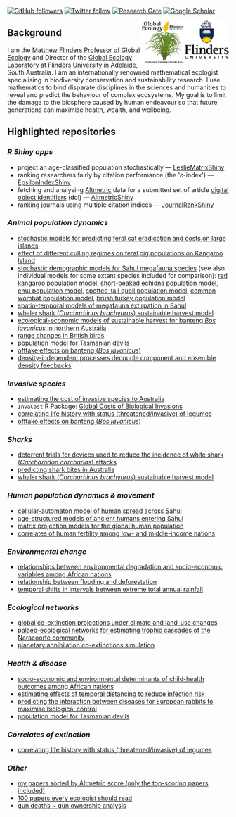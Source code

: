 <!--
**cjabradshaw/cjabradshaw** is a ✨ _special_ ✨ repository because its `README.md` (this file) appears on your GitHub profile.
-->

[![GitHub followers](https://img.shields.io/github/followers/cjabradshaw?label=Follow%20me&style=flat-square&logo=github&logoColor=white&colorB=0C0504)](https://github.com/login?return_to=%2Fcjabradshaw)
[![Twitter follow](https://img.shields.io/twitter/follow/conservbytes?label=%20%40conservbytes&style=flat-square&labelColor=2E7DEF&logo=twitter&logoColor=white&colorB=0D47A1)](https://twitter.com/conservbytes)
[![Research Gate](https://img.shields.io/badge/-Research%20Gate-green.svg?style=flat-square&logo=researchgate&logoColor=white&colorB=616161&labelColor=00BFA5)](https://www.researchgate.net/profile/Corey-Bradshaw)
[![Google Scholar](https://img.shields.io/badge/-Google%20Scholar-blue.svg?style=flat-square&logo=googlescholar&logoColor=white&colorB=2E7DEF&labelColor=2ECFEF)](https://scholar.google.com/citations?hl=en&user=1sO0O3wAAAAJ&view_op=list_works&sortby=pubdate)

[<img src="F_V_CMYK.png" alt="Flinders University" width="100" align="right" />](http://www.flinders.edu.au)
[<img src="GEL Logo Kaurna transparent.png" alt="Global Ecology Laboratory" width="100" align="right" />](http://GlobalEcologyFlinders.com)

## Background
I am the <a href="http://www.flinders.edu.au/people/corey.bradshaw">Matthew Flinders Professor of Global Ecology</a> and Director of the <a href="https://globalecologyflinders.com/">Global Ecology Laboratory</a> at <a href="http://www.flinders.edu.au">Flinders University</a> in Adelaide, South Australia. I am an internationally renowned mathematical ecologist specialising in biodiversity conservation and sustainability research. I use mathematics to bind disparate disciplines in the sciences and humanities to reveal and predict the behaviour of complex ecosystems. My goal is to limit the damage to the biosphere caused by human endeavour so that future generations can maximise health, wealth, and wellbeing.

## Highlighted repositories
### _R Shiny apps_
- project an age-classified population stochastically — [LeslieMatrixShiny](https://cjabradshaw.shinyapps.io/LeslieMatrixShiny/)
- ranking researchers fairly by citation performance (the '_ε_-index') — [EpsilonIndexShiny](https://cjabradshaw.shinyapps.io/epsilonIndex/)
- fetching and analysing [Altmetric](https://www.altmetric.com/about-altmetrics/what-are-altmetrics/) data for a submitted set of article [digital object identifiers](https://www.doi.org/) (doi) — [AltmetricShiny](https://cjabradshaw.shinyapps.io/AltmetricShiny/)
- ranking journals using multiple citation indices — [JournalRankShiny](https://cjabradshaw.shinyapps.io/JournalRankShiny/)

### _Animal population dynamics_
- [stochastic models for predicting feral cat eradication and costs on large islands](https://github.com/cjabradshaw/FeralCatEradication)
- [effect of different culling regimes on feral pig populations on Kangaroo Island](https://github.com/cjabradshaw/KIpigCull)
- [stochastic demographic models for Sahul megafauna species](https://github.com/cjabradshaw/MegafaunaSusceptibility) (see also individual models for some extant species included for comparison): [red kangaroo population model](https://github.com/cjabradshaw/KangarooPopModel), [short-beaked echidna population model](https://github.com/cjabradshaw/EchidnaPopModel), [emu population model](https://github.com/cjabradshaw/EmuPopModel), [spotted-tail quoll population model](https://github.com/cjabradshaw/SpottedTailQuollModel), [common wombat population model](https://github.com/cjabradshaw/WombatPopModel), [brush turkey population model](https://github.com/cjabradshaw/BrushTurkeyPopModel)
- [spatio-temporal models of megafauna extirpation in Sahul](https://github.com/cjabradshaw/SEOZ_megafauna_extirpation)
- [whaler shark (_Carcharhinus brachyurus_) sustainable harvest model](https://github.com/cjabradshaw/WhalerSharkModel)
- [ecological-economic models of sustainable harvest for banteng <em>Bos javanicus</em> in northern Australia](https://github.com/cjabradshaw/bantengharvest)
- [range changes in British birds](https://github.com/cjabradshaw/BritishBirdsRangeChange)
- [population model for Tasmanian devils](https://github.com/cjabradshaw/devilpopmodel)
- [offtake effects on banteng (_Bos javanicus_)](https://github.com/cjabradshaw/bantengharvest)
- [density-independent processes decouple component and ensemble density feedbacks](https://github.com/cjabradshaw/DensityFeedbackSims)

### _Invasive species_
- [estimating the cost of invasive species to Australia](https://github.com/cjabradshaw/InvasiveSppCostsAustralia)
- <code>InvaCost</code> R Package: [Global Costs of Biological Invasions](https://github.com/cjabradshaw/invacost)
- [correlating life history with status (threatened/invasive) of legumes](https://github.com/cjabradshaw/legumeStatus)
- [offtake effects on banteng (_Bos javanicus_)](https://github.com/cjabradshaw/bantengharvest)

### _Sharks_
- [deterrent trials for devices used to reduce the incidence of white shark (_Carcharodon carcharias_) attacks](https://github.com/cjabradshaw/whitesharkdeterrents)
- [predicting shark bites in Australia](https://github.com/cjabradshaw/sharkbite)
- [whaler shark (_Carcharhinus brachyurus_) sustainable harvest model](https://github.com/cjabradshaw/WhalerSharkModel)

### _Human population dynamics & movement_
- [cellular-automaton model of human spread across Sahul](https://github.com/cjabradshaw/SahulHumanSpread)
- [age-structured models of ancient humans entering Sahul](https://github.com/cjabradshaw/SahulHuman)
- [matrix projection models for the global human population](https://github.com/cjabradshaw/globalhumanmodel)
- [correlates of human fertility among low- and middle-income nations](https://github.com/cjabradshaw/humanfertility)

### _Environmental change_
- [relationships between environmental degradation and socio-economic variables among African nations](https://github.com/cjabradshaw/EnvironRankAfrica)
- [relationship between flooding and deforestation](https://github.com/cjabradshaw/forestsfloods)
- [temporal shifts in intervals between extreme total annual rainfall](https://github.com/cjabradshaw/precipExtremes)

### _Ecological networks_
- [global co-extinction projections under climate and land-use changes](https://github.com/cjabradshaw/global_coextinctions)
- [palaeo-ecological networks for estimating trophic cascades of the Naracoorte community](https://github.com/cjabradshaw/Inferring-networks-and-modelling-trophic-cascades)
- [planetary annihilation co-extinctions simulation](https://github.com/cjabradshaw/co-extinctions)

### _Health & disease_
- [socio-economic and environmental determinants of child-health outcomes among African nations](https://github.com/cjabradshaw/AfricaChildHealth)
- [estimating effects of temporal distancing to reduce infection risk](https://github.com/cjabradshaw/COVID19distancing)
- [predicting the interaction between diseases for European rabbits to maximise biological control](https://github.com/cjabradshaw/rabbitdisease)
- [population model for Tasmanian devils](https://github.com/cjabradshaw/devilpopmodel)

### _Correlates of extinction_
- [correlating life history with status (threatened/invasive) of legumes](https://github.com/cjabradshaw/legumeStatus)

### _Other_
- [my papers sorted by Altmetric score (only the top-scoring papers included)](https://cjabradshaw.github.io/AltmetricBradshaw/)
- [100 papers every ecologist should read](https://github.com/cjabradshaw/HIPE)
- [gun deaths ~ gun ownership analysis](https://github.com/cjabradshaw/guns)
